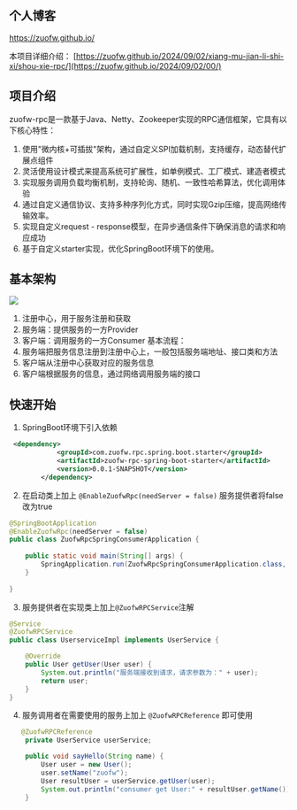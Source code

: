 ## 个人博客
https://zuofw.github.io/

本项目详细介绍：
[https://zuofw.github.io/2024/09/02/xiang-mu-jian-li-shi-xi/shou-xie-rpc/](https://zuofw.github.io/2024/09/02/00/)
## 项目介绍
zuofw-rpc是一款基于Java、Netty、Zookeeper实现的RPC通信框架，它具有以下核心特性：
1. 使用"微内核+可插拔"架构，通过自定义SPI加载机制，支持缓存，动态替代扩展点组件
2. 灵活使用设计模式来提高系统可扩展性，如单例模式、工厂模式、建造者模式
3. 实现服务调用负载均衡机制，支持轮询、随机、一致性哈希算法，优化调用体验
4. 通过自定义通信协议、支持多种序列化方式，同时实现Gzip压缩，提高网络传输效率。
5. 实现自定义request - response模型，在异步通信条件下确保消息的请求和响应成功
6. 基于自定义starter实现，优化SpringBoot环境下的使用。

## 基本架构
![](https://zuofw.github.io/2024/09/02/xiang-mu-jian-li-shi-xi/shou-xie-rpc/%E5%9F%BA%E6%9C%AC%E6%9E%B6%E6%9E%84.png)
1. 注册中心，用于服务注册和获取
2. 服务端：提供服务的一方Provider
3. 客户端：调用服务的一方Consumer
基本流程：
1. 服务端把服务信息注册到注册中心上，一般包括服务端地址、接口类和方法
2. 客户端从注册中心获取对应的服务信息
3. 客户端根据服务的信息，通过网络调用服务端的接口
## 快速开始
1. SpringBoot环境下引入依赖
```xml
 <dependency>
            <groupId>com.zuofw.rpc.spring.boot.starter</groupId>
            <artifactId>zuofw-rpc-spring-boot-starter</artifactId>
            <version>0.0.1-SNAPSHOT</version>
        </dependency>
```
2. 在启动类上加上 `@EnableZuofwRpc(needServer = false)` 服务提供者将false改为true
```java
@SpringBootApplication  
@EnableZuofwRpc(needServer = false)  
public class ZuofwRpcSpringConsumerApplication {  
  
    public static void main(String[] args) {  
        SpringApplication.run(ZuofwRpcSpringConsumerApplication.class, args);  
    }  
  
}
```
3. 服务提供者在实现类上加上`@ZuofwRPCService`注解
```java
@Service
@ZuofwRPCService
public class UserserviceImpl implements UserService {

    @Override
    public User getUser(User user) {
        System.out.println("服务端接收到请求，请求参数为：" + user);
        return user;
    }
}
```
4. 服务调用者在需要使用的服务上加上 `@ZuofwRPCReference` 即可使用
```java
   @ZuofwRPCReference
    private UserService userService;

    public void sayHello(String name) {
        User user = new User();
        user.setName("zuofw");
        User resultUser = userService.getUser(user);
        System.out.println("consumer get User:" + resultUser.getName());
    }
```
